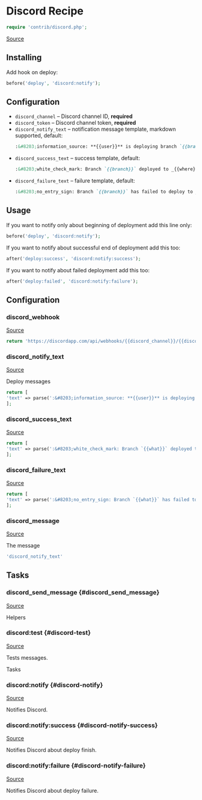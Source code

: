 <!-- DO NOT EDIT THIS FILE! -->
<!-- Instead edit contrib/discord.php -->
<!-- Then run bin/docgen -->

# Discord Recipe

```php
require 'contrib/discord.php';
```

[Source](/contrib/discord.php)



## Installing
Add hook on deploy:
```php
before('deploy', 'discord:notify');
```
## Configuration
- `discord_channel` – Discord channel ID, **required**
- `discord_token` – Discord channel token, **required**
- `discord_notify_text` – notification message template, markdown supported, default:
  ```markdown
  :&#8203;information_source: **{{user}}** is deploying branch `{{branch}}` to _{{where}}_
  ```
- `discord_success_text` – success template, default:
  ```markdown
  :&#8203;white_check_mark: Branch `{{branch}}` deployed to _{{where}}_ successfully
  ```
- `discord_failure_text` – failure template, default:
  ```markdown
  :&#8203;no_entry_sign: Branch `{{branch}}` has failed to deploy to _{{where}}_
## Usage
If you want to notify only about beginning of deployment add this line only:
```php
before('deploy', 'discord:notify');
```
If you want to notify about successful end of deployment add this too:
```php
after('deploy:success', 'discord:notify:success');
```
If you want to notify about failed deployment add this too:
```php
after('deploy:failed', 'discord:notify:failure');
```


## Configuration
### discord_webhook
[Source](https://github.com/deployphp/deployer/blob/master/contrib/discord.php#L54)



```php title="Default value"
return 'https://discordapp.com/api/webhooks/{{discord_channel}}/{{discord_token}}/slack';
```


### discord_notify_text
[Source](https://github.com/deployphp/deployer/blob/master/contrib/discord.php#L59)

Deploy messages

```php title="Default value"
return [
'text' => parse(':&#8203;information_source: **{{user}}** is deploying branch `{{what}}` to _{{where}}_'),
];
```


### discord_success_text
[Source](https://github.com/deployphp/deployer/blob/master/contrib/discord.php#L64)



```php title="Default value"
return [
'text' => parse(':&#8203;white_check_mark: Branch `{{what}}` deployed to _{{where}}_ successfully'),
];
```


### discord_failure_text
[Source](https://github.com/deployphp/deployer/blob/master/contrib/discord.php#L69)



```php title="Default value"
return [
'text' => parse(':&#8203;no_entry_sign: Branch `{{what}}` has failed to deploy to _{{where}}_'),
];
```


### discord_message
[Source](https://github.com/deployphp/deployer/blob/master/contrib/discord.php#L76)

The message

```php title="Default value"
'discord_notify_text'
```



## Tasks

### discord_send_message {#discord_send_message}
[Source](https://github.com/deployphp/deployer/blob/master/contrib/discord.php#L79)



Helpers


### discord\:test {#discord-test}
[Source](https://github.com/deployphp/deployer/blob/master/contrib/discord.php#L87)

Tests messages.

Tasks


### discord\:notify {#discord-notify}
[Source](https://github.com/deployphp/deployer/blob/master/contrib/discord.php#L98)

Notifies Discord.




### discord\:notify\:success {#discord-notify-success}
[Source](https://github.com/deployphp/deployer/blob/master/contrib/discord.php#L106)

Notifies Discord about deploy finish.




### discord\:notify\:failure {#discord-notify-failure}
[Source](https://github.com/deployphp/deployer/blob/master/contrib/discord.php#L114)

Notifies Discord about deploy failure.




